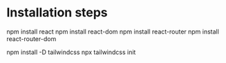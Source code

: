 # Installation steps

npm install react
npm install react-dom
npm install react-router
npm install react-router-dom

npm install -D tailwindcss
npx tailwindcss init




